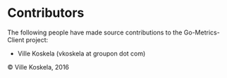 Contributors
============

The following people have made source contributions to the Go-Metrics-Client project:

* Ville Koskela (vkoskela at groupon dot com)


&copy; Ville Koskela, 2016
